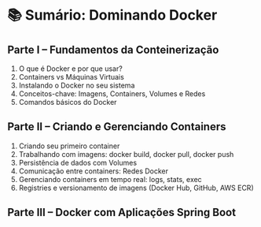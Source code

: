 # 📚 Sumário: Dominando Docker

## Parte I – Fundamentos da Conteinerização

1. O que é Docker e por que usar?
2. Containers vs Máquinas Virtuais
3. Instalando o Docker no seu sistema
4. Conceitos-chave: Imagens, Containers, Volumes e Redes
5. Comandos básicos do Docker

## Parte II – Criando e Gerenciando Containers

1. Criando seu primeiro container
2. Trabalhando com imagens: docker build, docker pull, docker push
3. Persistência de dados com Volumes
4. Comunicação entre containers: Redes Docker
5. Gerenciando containers em tempo real: logs, stats, exec
6. Registries e versionamento de imagens (Docker Hub, GitHub, AWS ECR)

## Parte III – Docker com Aplicações Spring Boot

